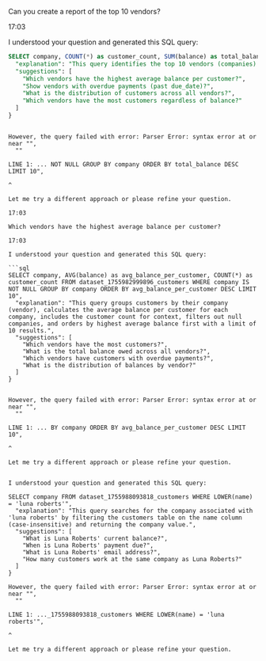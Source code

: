 Can you create a report of the top 10 vendors?

17:03

I understood your question and generated this SQL query:

```sql
SELECT company, COUNT(*) as customer_count, SUM(balance) as total_balance, AVG(balance) as avg_balance FROM dataset_1755982999896_customers WHERE company IS NOT NULL GROUP BY company ORDER BY total_balance DESC LIMIT 10",
  "explanation": "This query identifies the top 10 vendors (companies) by total balance owed. It groups customers by company, counts the number of customers per company, calculates total and average balances, and orders by total balance in descending order to show the highest-value vendors first.",
  "suggestions": [
    "Which vendors have the highest average balance per customer?",
    "Show vendors with overdue payments (past due_date)?",
    "What is the distribution of customers across all vendors?",
    "Which vendors have the most customers regardless of balance?"
  ]
}
```
```

However, the query failed with error: Parser Error: syntax error at or near "",
  ""

LINE 1: ... NOT NULL GROUP BY company ORDER BY total_balance DESC LIMIT 10",
                                                                          ^

Let me try a different approach or please refine your question.

17:03

Which vendors have the highest average balance per customer?

17:03

I understood your question and generated this SQL query:

```sql
SELECT company, AVG(balance) as avg_balance_per_customer, COUNT(*) as customer_count FROM dataset_1755982999896_customers WHERE company IS NOT NULL GROUP BY company ORDER BY avg_balance_per_customer DESC LIMIT 10",
  "explanation": "This query groups customers by their company (vendor), calculates the average balance per customer for each company, includes the customer count for context, filters out null companies, and orders by highest average balance first with a limit of 10 results.",
  "suggestions": [
    "Which vendors have the most customers?",
    "What is the total balance owed across all vendors?",
    "Which vendors have customers with overdue payments?",
    "What is the distribution of balances by vendor?"
  ]
}
```
```

However, the query failed with error: Parser Error: syntax error at or near "",
  ""

LINE 1: ... BY company ORDER BY avg_balance_per_customer DESC LIMIT 10",
                                                                      ^

Let me try a different approach or please refine your question.


I understood your question and generated this SQL query:

SELECT company FROM dataset_1755988093818_customers WHERE LOWER(name) = 'luna roberts'",
  "explanation": "This query searches for the company associated with 'luna roberts' by filtering the customers table on the name column (case-insensitive) and returning the company value.",
  "suggestions": [
    "What is Luna Roberts' current balance?",
    "When is Luna Roberts' payment due?",
    "What is Luna Roberts' email address?",
    "How many customers work at the same company as Luna Roberts?"
  ]
}

However, the query failed with error: Parser Error: syntax error at or near "",
  ""

LINE 1: ..._1755988093818_customers WHERE LOWER(name) = 'luna roberts'",
                                                                      ^

Let me try a different approach or please refine your question.